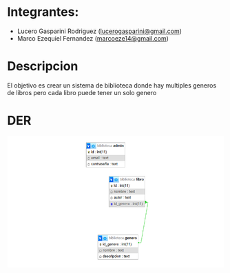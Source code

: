 # Integrantes:
- Lucero Gasparini Rodriguez (lucerogasparini@gmail.com)
- Marco Ezequiel Fernandez (marcoeze14@gmail.com)

# Descripcion
El objetivo es crear un sistema de biblioteca donde hay multiples generos de libros pero cada libro puede tener un solo genero

# DER
![Diagrama Entidad Relacion](DER.png)